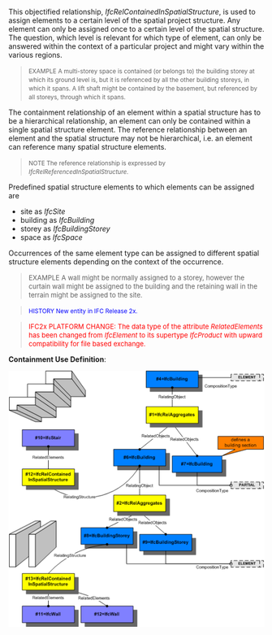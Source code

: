 This objectified relationship, _IfcRelContainedInSpatialStructure_, is used to assign elements to a certain level of the spatial project structure. Any element can only be assigned once to a certain level of the spatial structure. The question, which level is relevant for which type of element, can only be answered within the context of a particular project and might vary within the various regions.

> <small>EXAMPLE A multi-storey space is contained (or
        belongs to) the building storey at which its ground level
        is, but it is referenced by all the other building
        storeys, in which it spans. A lift shaft might be
        contained by the basement, but referenced by all storeys,
        through which it spans.</small>
> 


The containment relationship of an element within a spatial structure has to be a hierarchical relationship, an element can only be contained within a single spatial structure element. The reference relationship between an element and the spatial structure may not be hierarchical, i.e. an element can reference many spatial structure elements.

> <small>NOTE The reference relationship is expressed by
        <i>IfcRelReferencedInSpatialStructure</i>.</small>
> 


Predefined spatial structure elements to which elements can be assigned are

* site as _IfcSite_ 
* building as _IfcBuilding_ 
* storey as _IfcBuildingStorey_ 
* space as _IfcSpace_ 

Occurrences of the same element type can be assigned to different spatial structure elements depending on the context of the occurrence.

> <font size="-1">EXAMPLE A wall might be normally assigned
        to a storey, however the curtain wall might be assigned
        to the building and the retaining wall in the terrain
        might be assigned to the site.</font>
> 


> <small><font color="#0000FF">HISTORY New entity in IFC
        Release 2x.</font></small>
> 


> <font color="#FF0000" size="-1">IFC2x PLATFORM CHANGE: The
      data type of the attribute <i>RelatedElements</i> has been
      changed from <i>IfcElement</i> to its supertype
      <i>IfcProduct</i> with upward compatibility for file based
      exchange.</font>

****Containment Use Definition****:

!["fig1"](figures/IfcRelContainedInSpatialStructure-Fig1.png "The figure shows the use of _IfcRelContainedInSpatialStructure_ to assign a stair and two walls to two different levels within the spatial structure.")